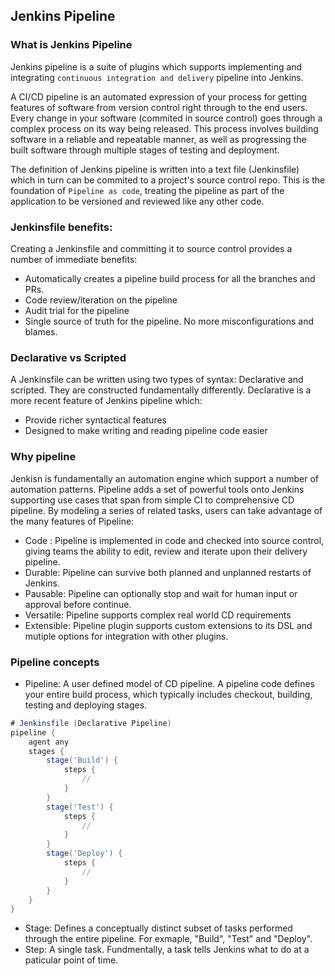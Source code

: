 ## Jenkins Pipeline

### What is Jenkins Pipeline
Jenkins pipeline is a suite of plugins which supports implementing and integrating `continuous integration and delivery`
pipeline into Jenkins.

A CI/CD pipeline is an automated expression of your process for getting features of software from version control right
through to the end users. Every change in your software (commited in source control) goes through a complex process on
its way being released. This process involves building software in a reliable and repeatable manner, as well as progressing
the built software through multiple stages of testing and deployment.

The definition of Jenkins pipeline is written into a text file (Jenkinsfile) which in turn can be commited to a project's
source control repo. This is the foundation of `Pipeline as code`, treating the pipeline as part of the application to be 
versioned and reviewed like any other code.

### Jenkinsfile benefits:
Creating a Jenkinsfile and committing it to source control provides a number of immediate benefits:
* Automatically creates a pipeline build process for all the branches and PRs.
* Code review/iteration on the pipeline
* Audit trial for the pipeline
* Single source of truth for the pipeline. No more misconfigurations and blames.

### Declarative vs Scripted
A Jenkinsfile can be written using two types of syntax: Declarative and scripted. They are constructed fundamentally differently. Declarative is a more recent feature of Jenkins pipeline which:
* Provide richer syntactical features
* Designed to make writing and reading pipeline code easier

### Why pipeline
Jenkisn is fundamentally an automation engine which support a number of automation patterns. Pipeline adds a set of powerful
tools onto Jenkins supporting use cases that span from simple CI to comprehensive CD pipeline. By modeling a series of related tasks, users can take advantage of the many features of Pipeline:
* Code : Pipeline is implemented in code and checked into source control, giving teams the ability to edit, review and iterate upon their delivery pipeline.
* Durable: Pipeline can survive both planned and unplanned restarts of Jenkins.
* Pausable: Pipeline can optionally stop and wait for human input or approval before continue.
* Versatile: Pipeline supports complex real world CD requirements
* Extensible: Pipeline plugin supports custom extensions to its DSL and mutiple options for integration with other plugins.

### Pipeline concepts
* Pipeline: A user defined model of CD pipeline. A pipeline code defines your entire build process, which typically includes checkout, building, testing and deploying stages.
```groovy
# Jenkinsfile (Declarative Pipeline)
pipeline {
    agent any 
    stages {
        stage('Build') { 
            steps {
                // 
            }
        }
        stage('Test') { 
            steps {
                // 
            }
        }
        stage('Deploy') { 
            steps {
                // 
            }
        }
    }
}
```
* Stage: Defines a conceptually distinct subset of tasks performed through the entire pipeline. For exmaple, "Build", "Test" and "Deploy".
* Step: A single task. Fundmentally, a task tells Jenkins what to do at a paticular point of time.
